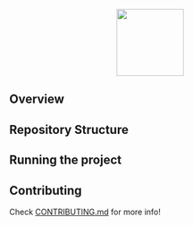 <p align="center">
    <img src="./.docs/multi-signature-logo.png.png" height="120">
</p>

## Overview


## Repository Structure


## Running the project


## Contributing

Check [CONTRIBUTING.md](../CONTRIBUTING.md) for more info!
